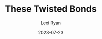 ---
title: These Twisted Bonds
author: Lexi Ryan
genre: Fantasy
test: fantasy
date: 2023-07-23
cover: TTB
image: /images/TTB.webp
altImg: These Twisted Bonds book cover
rating: TBR
tags: deck
---
